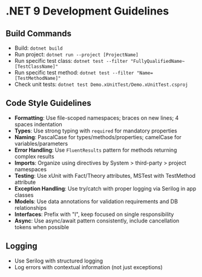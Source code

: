 # .NET 9 Development Guidelines

## Build Commands
- Build: `dotnet build`
- Run project: `dotnet run --project [ProjectName]`
- Run specific test class: `dotnet test --filter "FullyQualifiedName~[TestClassName]"`
- Run specific test method: `dotnet test --filter "Name=[TestMethodName]"`
- Check unit tests: `dotnet test Demo.xUnitTest/Demo.xUnitTest.csproj`

## Code Style Guidelines
- **Formatting**: Use file-scoped namespaces; braces on new lines; 4 spaces indentation
- **Types**: Use strong typing with `required` for mandatory properties
- **Naming**: PascalCase for types/methods/properties; camelCase for variables/parameters
- **Error Handling**: Use `FluentResults` pattern for methods returning complex results
- **Imports**: Organize using directives by System > third-party > project namespaces
- **Testing**: Use xUnit with Fact/Theory attributes, MSTest with TestMethod attribute
- **Exception Handling**: Use try/catch with proper logging via Serilog in app classes
- **Models**: Use data annotations for validation requirements and DB relationships
- **Interfaces**: Prefix with "I", keep focused on single responsibility
- **Async**: Use async/await pattern consistently, include cancellation tokens when possible

## Logging
- Use Serilog with structured logging
- Log errors with contextual information (not just exceptions)